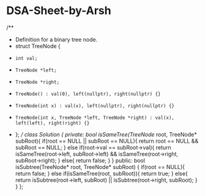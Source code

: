 # DSA-Sheet-by-Arsh

/**
 * Definition for a binary tree node.
 * struct TreeNode {
 *     int val;
 *     TreeNode *left;
 *     TreeNode *right;
 *     TreeNode() : val(0), left(nullptr), right(nullptr) {}
 *     TreeNode(int x) : val(x), left(nullptr), right(nullptr) {}
 *     TreeNode(int x, TreeNode *left, TreeNode *right) : val(x), left(left), right(right) {}
 * };
 */
class Solution {
private:
    bool isSameTree(TreeNode* root, TreeNode* subRoot){
        if(root == NULL || subRoot == NULL){
            return root == NULL && subRoot == NULL;
        }
        else if(root->val == subRoot->val){
            return isSameTree(root->left, subRoot->left) && isSameTree(root->right, subRoot->right);
        }
        else{
            return false;
        }
    }
public:
    bool isSubtree(TreeNode* root, TreeNode* subRoot) {
        if(root == NULL){
            return false;
        }
        else if(isSameTree(root, subRoot)){
            return true;
        }
        else{
            return isSubtree(root->left, subRoot) || isSubtree(root->right, subRoot);
        }
    }
};

